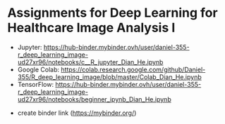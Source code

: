 # Assignments for Deep Learning for Healthcare Image Analysis I
* Jupyter: https://hub-binder.mybinder.ovh/user/daniel-355-r_deep_learning_image-ud27xr96/notebooks/c__R_jupyter_Dian_He.ipynb
* Google Colab: https://colab.research.google.com/github/Daniel-355/R_deep_learning_image/blob/master/Colab_Dian_He.ipynb
* TensorFlow:  https://hub-binder.mybinder.ovh/user/daniel-355-r_deep_learning_image-ud27xr96/notebooks/beginner_ipynb_Dian_He.ipynb
+ create binder link (https://mybinder.org/)
              

